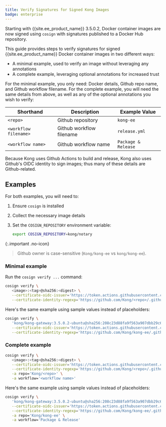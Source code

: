 ```yaml
---
title: Verify Signatures for Signed Kong Images
badge: enterprise
---
```


Starting with {{site.ee_product_name}} 3.5.0.2, Docker container images are now signed using `cosign` with signatures published to a Docker Hub repository.

This guide provides steps to verify signatures for signed {{site.ee_product_name}} Docker container images in two different ways:
* A minimal example, used to verify an image without leveraging any annotations
* A complete example, leveraging optional annotations for increased trust

For the minimal example, you only need: Docker details, Github repo name, and Github workflow filename.
For the complete example, you will need the same details from above, as well as any of the optional annotations you wish to verify:

| Shorthand | Description | Example Value |
|---|---|---|
| `<repo>` | Github repository | `kong-ee` |
| `<workflow filename>` | Github workflow filename | `release.yml` |
| `<workflow name>` | Github workflow name | `Package & Release` |

Because Kong uses Github Actions to build and release, Kong also uses Github's OIDC identity to sign images; thus many of these details are Github-related.

## Examples

For both examples, you will need to:

1. Ensure `cosign` is installed

2. Collect the necessary image details

3. Set the `COSIGN_REPOSITORY` environment variable:

   ```sh
   export COSIGN_REPOSITORY=kong/notary
   ```

{:.important .no-icon}
> Github owner is case-sensitive (`Kong/kong-ee` vs `kong/kong-ee`).

### Minimal example

Run the `cosign verify ...` command:

```sh
cosign verify \
   <image>:<tag>@sha256:<digest> \
   --certificate-oidc-issuer='https://token.actions.githubusercontent.com' \
   --certificate-identity-regexp='https://github.com/Kong/<repo>/.github/workflows/<workflow filename>'
```

Here's the same example using sample values instead of placeholders:
```sh
cosign verify \
   'kong/kong-gateway:3.5.0.2-ubuntu@sha256:208c23d88fa9f563a907dbb29c629c10c6183637898b34cbbafef779ff0965f2' \
   --certificate-oidc-issuer='https://token.actions.githubusercontent.com' \
   --certificate-identity-regexp='https://github.com/Kong/kong-ee/.github/workflows/release.yml'
```

### Complete example

```sh
cosign verify \
   <image>:<tag>@sha256:<digest> \
   --certificate-oidc-issuer='https://token.actions.githubusercontent.com' \
   --certificate-identity-regexp='https://github.com/Kong/<repo>/.github/workflows/<workflow filename>' \
   -a repo='Kong/<repo>' \
   -a workflow='<workflow name>'
```

Here's the same example using sample values instead of placeholders:
```sh
cosign verify \
   'kong/kong-gateway:3.5.0.2-ubuntu@sha256:208c23d88fa9f563a907dbb29c629c10c6183637898b34cbbafef779ff0965f2' \
   --certificate-oidc-issuer='https://token.actions.githubusercontent.com' \
   --certificate-identity-regexp='https://github.com/Kong/kong-ee/.github/workflows/release.yml' \
   -a repo='Kong/kong-ee' \
   -a workflow='Package & Release'
```
